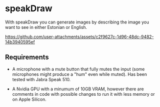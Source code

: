 # speakDraw
With speakDraw you can generate images by describing the image you want to see in either Estonian or English. 

https://github.com/user-attachments/assets/c2f9627c-1d96-48dc-9482-14b3940595ef

## Requirements

 - A microphone with a mute button that fully mutes the input (some microphones might produce a "hum" even while muted). Has been tested with Jabra Speak 510.

 - A Nvidia GPU with a minumum of 10GB VRAM, however there are comments in code with possible changes to run it with less memory or on Apple Silicon.
